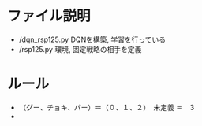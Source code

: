 # ファイル説明
- /dqn_rsp125.py
    DQNを構築, 学習を行っている
- /rsp125.py
    環境, 固定戦略の相手を定義

# ルール
- （グー、チョキ、パー）＝（０、１、２）　未定義 ＝　3
- 

